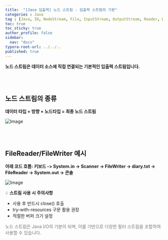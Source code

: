 ```yaml
---
title:  "[Java 입출력] 노드 스트림 - 입출력 스트림의 기본"
categories : Java
tag : [Java, IO, NodeStream, File, InputStream, OutputStream, Reader, Writer]
toc: true
toc_sticky: true
author_profile: false
sidebar:
  nav: "docs"
typora-root-url: ../../..
published: true
---
```




**노드 스트림은 데이터 소스에 직접 연결되는 기본적인 입출력 스트림입니다.**

<br>

<br>

## 노드 스트림의 종류

**데이터 타입 + 방향 + 노드타입 = 최종 노드 스트림**

![Image](https://github.com/user-attachments/assets/45d331a5-ee18-4d04-962e-18d7e2b688fd) 

<br>

<br>

## FileReader/FileWriter 예시

**아래 코드 흐름: 키보드 -> System.in -> Scanner -> FileWriter -> diary.txt -> FileReader -> System.out -> 콘솔**

![Image](https://github.com/user-attachments/assets/38b7a6f4-c35d-48d3-9059-f01878ea6607) 

💡 **스트림 사용 시 주의사항**

- 사용 후 반드시 close() 호출
- try-with-resources 구문 활용 권장
- 적절한 버퍼 크기 설정

<span style="color:#777777">노드 스트림은 Java I/O의 기본이 되며, 이를 기반으로 다양한 필터 스트림을 조합하여 사용할 수 있습니다.</span>
